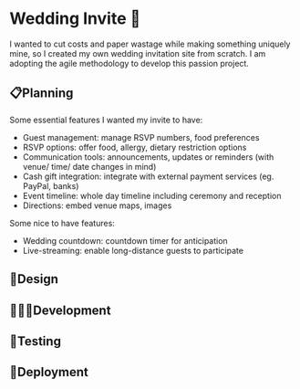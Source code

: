 <h1>Wedding Invite 💌</h1> 
<p>I wanted to cut costs and paper wastage while making something uniquely mine, so I created my own wedding invitation site from scratch. I am adopting the agile methodology to develop this passion project.</p>

<h2>📋Planning</h2>
<p>Some essential features I wanted my invite to have:</p>
<ul>
  <li>Guest management: manage RSVP numbers, food preferences</li>
  <li>RSVP options: offer food, allergy, dietary restriction options</li>
  <li>Communication tools: announcements, updates or reminders (with venue/ time/ date changes in mind)</li>
  <li>Cash gift integration: integrate with external payment services (eg. PayPal, banks)</li>
  <li>Event timeline: whole day timeline including ceremony and reception</li>
  <li>Directions: embed venue maps, images</li></li>
</ul>

<p>Some nice to have features:</p>
<ul>
  <li>Wedding countdown: countdown timer for anticipation</li>
  <li>Live-streaming: enable long-distance guests to participate</li>
</ul>

<h2>🎨Design</h2>

<h2>👩🏻‍💻Development</h2>

<h2>🧪Testing</h2>

<h2>🥳Deployment</h2>
